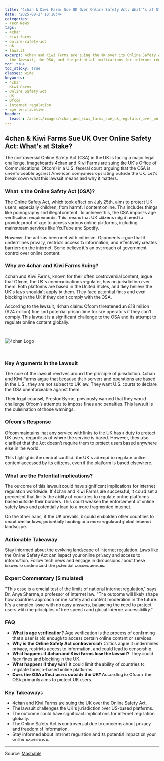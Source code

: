 ```yaml
---
title: '4chan & Kiwi Farms Sue UK Over Online Safety Act: What''s at Stake?'
date: '2025-08-27 18:18:44 '
categories:
- Tech News
tags:
- 4chan
- kiwi-farms
- online-safety-act
- uk
- lawsuit
excerpt: 4chan and Kiwi Farms are suing the UK over its Online Safety Act. Learn about
  the lawsuit, the OSA, and the potential implications for internet regulation.
toc: true
toc_sticky: true
classes: wide
keywords:
- 4chan
- Kiwi Farms
- Online Safety Act
- UK
- Ofcom
- internet regulation
- age verification
header:
  teaser: /assets/images/4chan_and_kiwi_farms_sue_uk_regulator_over_online__20250827181843.jpg
---
```


## 4chan & Kiwi Farms Sue UK Over Online Safety Act: What's at Stake?

The controversial Online Safety Act (OSA) in the UK is facing a major legal challenge. Imageboards 4chan and Kiwi Farms are suing the UK's Office of Communications (Ofcom) in a U.S. federal court, arguing that the OSA is unenforceable against American companies operating outside the UK. Let's break down what this lawsuit means and why it matters.

### What is the Online Safety Act (OSA)?

The Online Safety Act, which took effect on July 25th, aims to protect UK users, especially children, from harmful content online. This includes things like pornography and illegal content. To achieve this, the OSA imposes age verification requirements. This means that UK citizens might need to provide proof of age to access various online platforms, including mainstream services like YouTube and Spotify.

However, the act has been met with criticism. Opponents argue that it undermines privacy, restricts access to information, and effectively creates barriers on the internet. Some believe it's an overreach of government control over online content.

### Why are 4chan and Kiwi Farms Suing?

4chan and Kiwi Farms, known for their often controversial content, argue that Ofcom, the UK's communications regulator, has no jurisdiction over them. Both platforms are based in the United States, and they believe the UK's laws shouldn't apply to them. They face potential fines and even blocking in the UK if they don't comply with the OSA.

According to the lawsuit, 4chan claims Ofcom threatened an £18 million ($24 million) fine and potential prison time for site operators if they don't comply. This lawsuit is a significant challenge to the OSA and its attempt to regulate online content globally.

<br>

![4chan Logo](https://helios-i.mashable.com/imagery/articles/02X7YO611vfIXmFChV0Yxe8/hero-image.jpg)

<br>

### Key Arguments in the Lawsuit

The core of the lawsuit revolves around the principle of jurisdiction. 4chan and Kiwi Farms argue that because their servers and operations are based in the U.S., they are not subject to UK law. They want U.S. courts to declare the OSA unenforceable against them.

Their legal counsel, Preston Byrne, previously warned that they would challenge Ofcom's attempts to impose fines and penalties. This lawsuit is the culmination of those warnings.

### Ofcom's Response

Ofcom maintains that any service with links to the UK has a duty to protect UK users, regardless of where the service is based. However, they also clarified that the Act doesn't require them to protect users based anywhere else in the world.

This highlights the central conflict: the UK's attempt to regulate online content accessed by its citizens, even if the platform is based elsewhere.

### What are the Potential Implications?

The outcome of this lawsuit could have significant implications for internet regulation worldwide. If 4chan and Kiwi Farms are successful, it could set a precedent that limits the ability of countries to regulate online platforms based outside their borders. This could weaken the enforcement of online safety laws and potentially lead to a more fragmented internet.

On the other hand, if the UK prevails, it could embolden other countries to enact similar laws, potentially leading to a more regulated global internet landscape.

### Actionable Takeaway

Stay informed about the evolving landscape of internet regulation. Laws like the Online Safety Act can impact your online privacy and access to information. Follow tech news and engage in discussions about these issues to understand the potential consequences.

### Expert Commentary (Simulated)

"This case is a crucial test of the limits of national internet regulation," says Dr. Anya Sharma, a professor of internet law. "The outcome will likely shape how countries approach online safety and content moderation in the future. It's a complex issue with no easy answers, balancing the need to protect users with the principles of free speech and global internet accessibility."

### FAQ

*   **What is age verification?** Age verification is the process of confirming that a user is old enough to access certain online content or services.
*   **Why is the Online Safety Act controversial?** Critics argue it undermines privacy, restricts access to information, and could lead to censorship.
*   **What happens if 4chan and Kiwi Farms lose the lawsuit?** They could face fines and blocking in the UK.
*   **What happens if they win?** It could limit the ability of countries to regulate foreign-based online platforms.
*   **Does the OSA affect users outside the UK?** According to Ofcom, the OSA primarily aims to protect UK users.

### Key Takeaways

*   4chan and Kiwi Farms are suing the UK over the Online Safety Act.
*   The lawsuit challenges the UK's jurisdiction over US-based platforms.
*   The outcome could have significant implications for internet regulation globally.
*   The Online Safety Act is controversial due to concerns about privacy and freedom of information.
*   Stay informed about internet regulation and its potential impact on your online experience.

---

Source: [Mashable](https://mashable.com/article/4chan-kiwi-farms-sue-uk-over-online-safety-act)